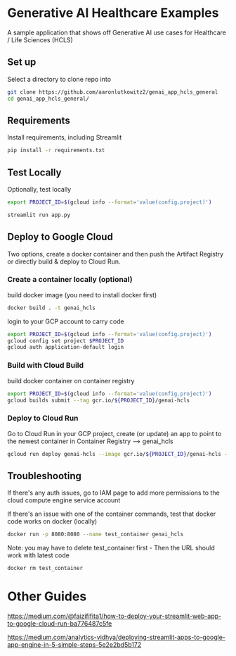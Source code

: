 # Generative AI Healthcare Examples

A sample application that shows off Generative AI use cases for Healthcare / Life Sciences (HCLS)

## Set up 

Select a directory to clone repo into

```bash
git clone https://github.com/aaronlutkowitz2/genai_app_hcls_general 
cd genai_app_hcls_general/
```

## Requirements

Install requirements, including Streamlit

```bash
pip install -r requirements.txt
```

## Test Locally

Optionally, test locally

```bash
export PROJECT_ID=$(gcloud info --format='value(config.project)')

streamlit run app.py 
```


## Deploy to Google Cloud

Two options, create a docker container and then push the Artifact Registry or directly build & deploy to Cloud Run.

### Create a container locally (optional)

build docker image (you need to install docker first)
```bash
docker build . -t genai_hcls 
```

login to your GCP account to carry code

```bash
export PROJECT_ID=$(gcloud info --format='value(config.project)')
gcloud config set project $PROJECT_ID
gcloud auth application-default login 
```

### Build with Cloud Build

build docker container on container registry

```bash
export PROJECT_ID=$(gcloud info --format='value(config.project)')
gcloud builds submit --tag gcr.io/${PROJECT_ID}/genai-hcls
```

###  Deploy to Cloud Run

Go to Cloud Run in your GCP project, create (or update) an app to point to the newest container in Container Registry --> genai_hcls

```bash
gcloud run deploy genai-hcls --image gcr.io/${PROJECT_ID}/genai-hcls --allow-unauthenticated
```


## Troubleshooting

If there's any auth issues, go to IAM page to add more permissions to the cloud compute engine service account

If there's an issue with one of the container commands, test that docker code works on docker (locally) 

```bash
docker run -p 8080:8080 --name test_container genai_hcls
```

Note: you may have to delete test_container first - Then the URL should work with latest code

```bash
docker rm test_container
```

# Other Guides
https://medium.com/@faizififita1/how-to-deploy-your-streamlit-web-app-to-google-cloud-run-ba776487c5fe

https://medium.com/analytics-vidhya/deploying-streamlit-apps-to-google-app-engine-in-5-simple-steps-5e2e2bd5b172